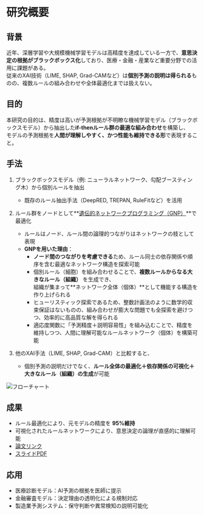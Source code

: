 # 研究概要

## 背景
近年、深層学習や大規模機械学習モデルは高精度を達成している一方で、**意思決定の根拠がブラックボックス化**しており、医療・金融・産業など重要分野での活用に課題がある。  
従来のXAI技術（LIME, SHAP, Grad-CAMなど）は**個別予測の説明は得られる**ものの、複数ルールの組み合わせや全体最適化までは扱えない。

## 目的
本研究の目的は、精度は高いが予測根拠が不明瞭な機械学習モデル（ブラックボックスモデル）から抽出した**if-thenルール群の最適な組み合わせ**を構築し、  
モデルの予測根拠を**人間が理解しやすく、かつ性能も維持できる形**で表現すること。

## 手法
1. ブラックボックスモデル（例: ニューラルネットワーク、勾配ブースティング木）から個別ルールを抽出  
   - 既存のルール抽出手法（DeepRED, TREPAN, RuleFitなど）を活用  

2. ルール群をノードとして**[遺伝的ネットワークプログラミング（GNP）](gnp.md)**で最適化  
   - ルールはノード、ルール間の論理的つながりはネットワークの枝として表現  
   - **GNPを用いた理由**：
     - **ノード間のつながりを考慮できる**ため、ルール同士の依存関係や順序を含む最適なネットワーク構造を探索可能  
     - 個別ルール（細胞）を組み合わせることで、**複数ルールからなる大きなルール（組織）** を生成でき、  
       組織が集まって**ネットワーク全体（個体）**として機能する構造を作り上げられる  
     - ヒューリスティック探索であるため、整数計画法のように数学的収束保証はないものの、組み合わせが膨大な問題でも全探索を避けつつ、効率的に高品質な解を得られる  
     - 適応度関数に「予測精度＋説明容易性」を組み込むことで、精度を維持しつつ、人間に理解可能なルールネットワーク（個体）を構築可能  

3. 他のXAI手法（LIME, SHAP, Grad-CAM）と比較すると、  
   - 個別予測の説明だけでなく、**ルール全体の最適化＋依存関係の可視化＋大きなルール（組織）の生成**が可能


![フローチャート](images/method.png)

## 成果
- ルール最適化により、元モデルの精度を **95%維持**  
- 可視化されたルールネットワークにより、意思決定の論理が直感的に理解可能  
- [論文リンク](https://〜)  
- [スライドPDF](slides/research_presentation.pdf)

## 応用
- 医療診断モデル：AI予測の根拠を医師に提示  
- 金融審査モデル：決定理由の透明化による規制対応  
- 製造業予測システム：保守判断や異常検知の説明可能化

